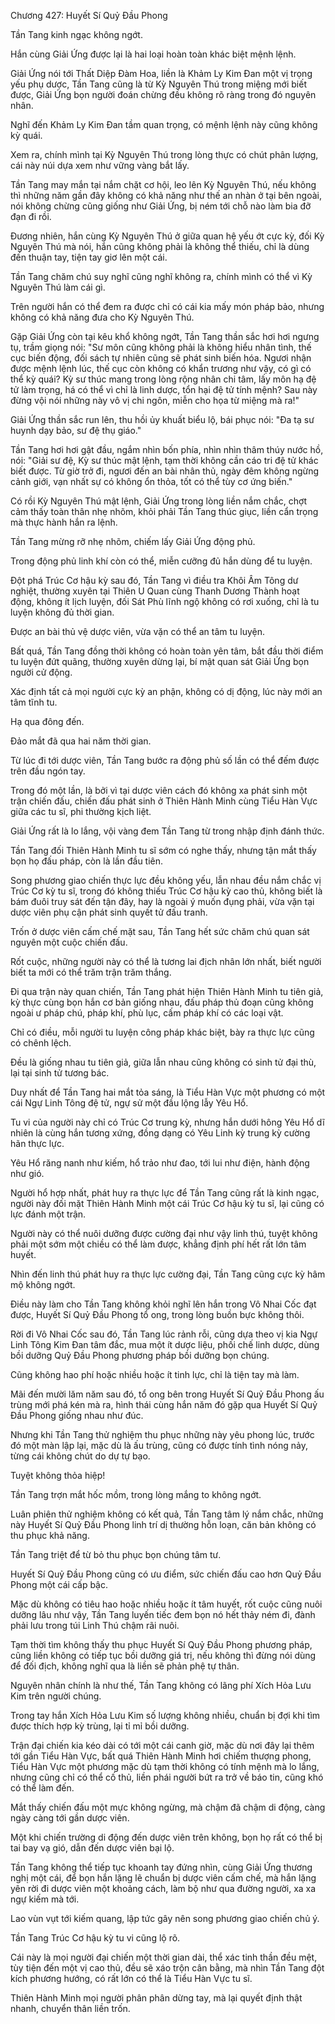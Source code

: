 




Chương 427: Huyết Sí Quỷ Đầu Phong


Tần Tang kinh ngạc không ngớt.

Hắn cùng Giải Ứng được lại là hai loại hoàn toàn khác biệt mệnh lệnh.

Giải Ứng nói tới Thất Diệp Đàm Hoa, liền là Khảm Ly Kim Đan một vị trọng yếu phụ dược, Tần Tang cũng là từ Kỳ Nguyên Thú trong miệng mới biết được, Giải Ứng bọn người đoán chừng đều không rõ ràng trong đó nguyên nhân.

Nghĩ đến Khảm Ly Kim Đan tầm quan trọng, có mệnh lệnh này cũng không kỳ quái.

Xem ra, chính mình tại Kỳ Nguyên Thú trong lòng thực có chút phân lượng, cái này núi dựa xem như vững vàng bắt lấy.

Tần Tang may mắn tại nắm chặt cơ hội, leo lên Kỳ Nguyên Thú, nếu không thì những năm gần đây không có khả năng như thế an nhàn ở tại bên ngoài, nói không chừng cũng giống như Giải Ứng, bị ném tới chỗ nào làm bia đỡ đạn đi rồi.

Đương nhiên, hắn cùng Kỳ Nguyên Thú ở giữa quan hệ yếu ớt cực kỳ, đối Kỳ Nguyên Thú mà nói, hắn cũng không phải là không thể thiếu, chỉ là dùng đến thuận tay, tiện tay giơ lên một cái.

Tần Tang chăm chú suy nghĩ cũng nghĩ không ra, chính mình có thể vì Kỳ Nguyên Thú làm cái gì.

Trên người hắn có thể đem ra được chỉ có cái kia mấy món pháp bảo, nhưng không có khả năng đưa cho Kỳ Nguyên Thú.

Gặp Giải Ứng còn tại kêu khổ không ngớt, Tần Tang thần sắc hơi hơi ngưng tụ, trầm giọng nói: "Sư môn cũng không phải là không hiểu nhân tình, thế cục biến động, đối sách tự nhiên cũng sẽ phát sinh biến hóa. Ngươi nhận được mệnh lệnh lúc, thế cục còn không có khẩn trương như vậy, có gì có thể kỳ quái? Kỳ sư thúc mang trong lòng rộng nhân chi tâm, lấy môn hạ đệ tử làm trọng, há có thể vì chỉ là linh dược, tổn hại đệ tử tính mệnh? Sau này đừng vội nói những này vô vị chi ngôn, miễn cho họa từ miệng mà ra!"

Giải Ứng thần sắc run lên, thu hồi ủy khuất biểu lộ, bái phục nói: "Đa tạ sư huynh dạy bảo, sư đệ thụ giáo."

Tần Tang hơi hơi gật đầu, ngắm nhìn bốn phía, nhìn nhìn thâm thúy nước hồ, nói: "Giải sư đệ, Kỳ sư thúc mật lệnh, tạm thời không cần cáo tri đệ tử khác biết được. Từ giờ trở đi, ngươi đến an bài nhân thủ, ngày đêm không ngừng cảnh giới, vạn nhất sự có không ổn thỏa, tốt có thể tùy cơ ứng biến."

Có rồi Kỳ Nguyên Thú mật lệnh, Giải Ứng trong lòng liền nắm chắc, chợt cảm thấy toàn thân nhẹ nhõm, khỏi phải Tần Tang thúc giục, liền cẩn trọng mà thực hành hắn ra lệnh.

Tần Tang mừng rỡ nhẹ nhõm, chiếm lấy Giải Ứng động phủ.

Trong động phủ linh khí còn có thể, miễn cưỡng đủ hắn dùng để tu luyện.

Đột phá Trúc Cơ hậu kỳ sau đó, Tần Tang vì điều tra Khôi Âm Tông dư nghiệt, thường xuyên tại Thiên U Quan cùng Thanh Dương Thành hoạt động, không ít lịch luyện, đối Sát Phù lĩnh ngộ không có rơi xuống, chỉ là tu luyện không đủ thời gian.

Được an bài thủ vệ dược viên, vừa vặn có thể an tâm tu luyện.

Bất quá, Tần Tang đồng thời không có hoàn toàn yên tâm, bắt đầu thời điểm tu luyện đứt quãng, thường xuyên dừng lại, bí mật quan sát Giải Ứng bọn người cử động.

Xác định tất cả mọi người cực kỳ an phận, không có dị động, lúc này mới an tâm tĩnh tu.

Hạ qua đông đến.

Đảo mắt đã qua hai năm thời gian.

Từ lúc đi tới dược viên, Tần Tang bước ra động phủ số lần có thể đếm được trên đầu ngón tay.

Trong đó một lần, là bởi vì tại dược viên cách đó không xa phát sinh một trận chiến đấu, chiến đấu phát sinh ở Thiên Hành Minh cùng Tiểu Hàn Vực giữa các tu sĩ, phi thường kịch liệt.

Giải Ứng rất là lo lắng, vội vàng đem Tần Tang từ trong nhập định đánh thức.

Tần Tang đối Thiên Hành Minh tu sĩ sớm có nghe thấy, nhưng tận mắt thấy bọn họ đấu pháp, còn là lần đầu tiên.

Song phương giao chiến thực lực đều không yếu, lẫn nhau đều nắm chắc vị Trúc Cơ kỳ tu sĩ, trong đó không thiếu Trúc Cơ hậu kỳ cao thủ, không biết là bám đuôi truy sát đến tận đây, hay là ngoài ý muốn đụng phải, vừa vặn tại dược viên phụ cận phát sinh quyết tử đấu tranh.

Trốn ở dược viên cấm chế mặt sau, Tần Tang hết sức chăm chú quan sát nguyên một cuộc chiến đấu.

Rốt cuộc, những người này có thể là tương lai địch nhân lớn nhất, biết người biết ta mới có thể trăm trận trăm thắng.

Đi qua trận này quan chiến, Tần Tang phát hiện Thiên Hành Minh tu tiên giả, kỳ thực cùng bọn hắn cơ bản giống nhau, đấu pháp thủ đoạn cũng không ngoài ư pháp chú, pháp khí, phù lục, cấm pháp khí có các loại vật.

Chỉ có điều, mỗi người tu luyện công pháp khác biệt, bày ra thực lực cũng có chênh lệch.

Đều là giống nhau tu tiên giả, giữa lẫn nhau cũng không có sinh tử đại thù, lại tại sinh tử tương bác.

Duy nhất để Tần Tang hai mắt tỏa sáng, là Tiểu Hàn Vực một phương có một cái Ngự Linh Tông đệ tử, ngự sử một đầu lộng lẫy Yêu Hổ.

Tu vi của người này chỉ có Trúc Cơ trung kỳ, nhưng hắn dưới hông Yêu Hổ dĩ nhiên là cùng hắn tương xứng, đồng dạng có Yêu Linh kỳ trung kỳ cường hãn thực lực.

Yêu Hổ răng nanh như kiếm, hổ trảo như đao, tới lui như điện, hành động như gió.

Người hổ hợp nhất, phát huy ra thực lực để Tần Tang cũng rất là kinh ngạc, người này đối mặt Thiên Hành Minh một cái Trúc Cơ hậu kỳ tu sĩ, lại cũng có lực đánh một trận.

Người này có thể nuôi dưỡng được cường đại như vậy linh thú, tuyệt không phải một sớm một chiều có thể làm được, khẳng định phí hết rất lớn tâm huyết.

Nhìn đến linh thú phát huy ra thực lực cường đại, Tần Tang cũng cực kỳ hâm mộ không ngớt.

Điều này làm cho Tần Tang không khỏi nghĩ lên hắn trong Vô Nhai Cốc đạt được, Huyết Sí Quỷ Đầu Phong tổ ong, trong lòng buồn bực không thôi.

Rời đi Vô Nhai Cốc sau đó, Tần Tang lúc rảnh rỗi, cũng dựa theo vị kia Ngự Linh Tông Kim Đan tâm đắc, mua một ít dược liệu, phối chế linh dược, dùng bồi dưỡng Quỷ Đầu Phong phương pháp bồi dưỡng bọn chúng.

Cũng không hao phí hoặc nhiều hoặc ít tinh lực, chỉ là tiện tay mà làm.

Mãi đến mười lăm năm sau đó, tổ ong bên trong Huyết Sí Quỷ Đầu Phong ấu trùng mới phá kén mà ra, hình thái cùng hắn năm đó gặp qua Huyết Sí Quỷ Đầu Phong giống nhau như đúc.

Nhưng khi Tần Tang thử nghiệm thu phục những này yêu phong lúc, trước đó một màn lập lại, mặc dù là ấu trùng, cũng có được tính tình nóng nảy, từng cái không chút do dự tự bạo.

Tuyệt không thỏa hiệp!

Tần Tang trợn mắt hốc mồm, trong lòng mắng to không ngớt.

Luân phiên thử nghiệm không có kết quả, Tần Tang tâm lý nắm chắc, những này Huyết Sí Quỷ Đầu Phong linh trí dị thường hỗn loạn, căn bản không có thu phục khả năng.

Tần Tang triệt để từ bỏ thu phục bọn chúng tâm tư.

Huyết Sí Quỷ Đầu Phong cũng có ưu điểm, sức chiến đấu cao hơn Quỷ Đầu Phong một cái cấp bậc.

Mặc dù không có tiêu hao hoặc nhiều hoặc ít tâm huyết, rốt cuộc cũng nuôi dưỡng lâu như vậy, Tần Tang luyến tiếc đem bọn nó hết thảy ném đi, đành phải lưu trong túi Linh Thú chậm rãi nuôi.

Tạm thời tìm không thấy thu phục Huyết Sí Quỷ Đầu Phong phương pháp, cũng liền không có tiếp tục bồi dưỡng giá trị, nếu không thì đừng nói dùng để đối địch, không nghĩ qua là liền sẽ phản phệ tự thân.

Nguyên nhân chính là như thế, Tần Tang không có lãng phí Xích Hỏa Lưu Kim trên người chúng.

Trong tay hắn Xích Hỏa Lưu Kim số lượng không nhiều, chuẩn bị đợi khi tìm được thích hợp kỳ trùng, lại tỉ mỉ bồi dưỡng.

Trận đại chiến kia kéo dài có tới một cái canh giờ, mặc dù nơi đây lại thêm tới gần Tiểu Hàn Vực, bất quá Thiên Hành Minh hơi chiếm thượng phong, Tiểu Hàn Vực một phương mặc dù tạm thời không có tính mệnh mà lo lắng, nhưng cũng chỉ có thể cố thủ, liền phái người bứt ra trở về báo tin, cũng khó có thể làm đến.

Mắt thấy chiến đấu một mực không ngừng, mà chậm đã chậm di động, càng ngày càng tới gần dược viên.

Một khi chiến trường di động đến dược viên trên không, bọn họ rất có thể bị tai bay vạ gió, dẫn đến dược viên bại lộ.

Tần Tang không thể tiếp tục khoanh tay đứng nhìn, cùng Giải Ứng thương nghị một cái, để bọn hắn lặng lẽ chuẩn bị dược viên cấm chế, mà hắn lặng yên rời đi dược viên một khoảng cách, làm bộ như qua đường người, xa xa ngự kiếm mà tới.

Lao vùn vụt tới kiếm quang, lập tức gây nên song phương giao chiến chủ ý.

Tần Tang Trúc Cơ hậu kỳ tu vi cũng lộ rõ.

Cái này là mọi người đại chiến một thời gian dài, thể xác tinh thần đều mệt, tùy tiện đến một vị cao thủ, đều sẽ xáo trộn cân bằng, mà nhìn Tần Tang đột kích phương hướng, có rất lớn có thể là Tiểu Hàn Vực tu sĩ.

Thiên Hành Minh mọi người phân phân dừng tay, mà lại quyết định thật nhanh, chuyển thân liền trốn.




